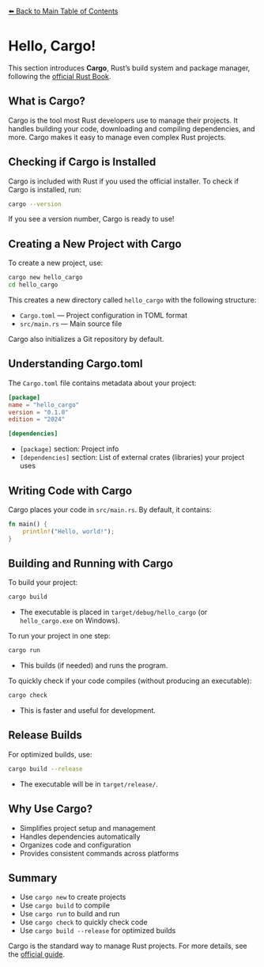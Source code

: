 [⬅️ Back to Main Table of Contents](../README.md)

# Hello, Cargo!

This section introduces **Cargo**, Rust’s build system and package manager, following the [official Rust Book](https://doc.rust-lang.org/book/ch01-03-hello-cargo.html).

## What is Cargo?

Cargo is the tool most Rust developers use to manage their projects. It handles building your code, downloading and compiling dependencies, and more. Cargo makes it easy to manage even complex Rust projects.

## Checking if Cargo is Installed

Cargo is included with Rust if you used the official installer. To check if Cargo is installed, run:

```sh
cargo --version
```

If you see a version number, Cargo is ready to use!

## Creating a New Project with Cargo

To create a new project, use:

```sh
cargo new hello_cargo
cd hello_cargo
```

This creates a new directory called `hello_cargo` with the following structure:

- `Cargo.toml` — Project configuration in TOML format
- `src/main.rs` — Main source file

Cargo also initializes a Git repository by default.

## Understanding Cargo.toml

The `Cargo.toml` file contains metadata about your project:

```toml
[package]
name = "hello_cargo"
version = "0.1.0"
edition = "2024"

[dependencies]
```

- `[package]` section: Project info
- `[dependencies]` section: List of external crates (libraries) your project uses

## Writing Code with Cargo

Cargo places your code in `src/main.rs`. By default, it contains:

```rust
fn main() {
    println!("Hello, world!");
}
```

## Building and Running with Cargo

To build your project:

```sh
cargo build
```

- The executable is placed in `target/debug/hello_cargo` (or `hello_cargo.exe` on Windows).

To run your project in one step:

```sh
cargo run
```

- This builds (if needed) and runs the program.

To quickly check if your code compiles (without producing an executable):

```sh
cargo check
```

- This is faster and useful for development.

## Release Builds

For optimized builds, use:

```sh
cargo build --release
```

- The executable will be in `target/release/`.

## Why Use Cargo?

- Simplifies project setup and management
- Handles dependencies automatically
- Organizes code and configuration
- Provides consistent commands across platforms

## Summary

- Use `cargo new` to create projects
- Use `cargo build` to compile
- Use `cargo run` to build and run
- Use `cargo check` to quickly check code
- Use `cargo build --release` for optimized builds

Cargo is the standard way to manage Rust projects. For more details, see the [official guide](https://doc.rust-lang.org/book/ch01-03-hello-cargo.html).
